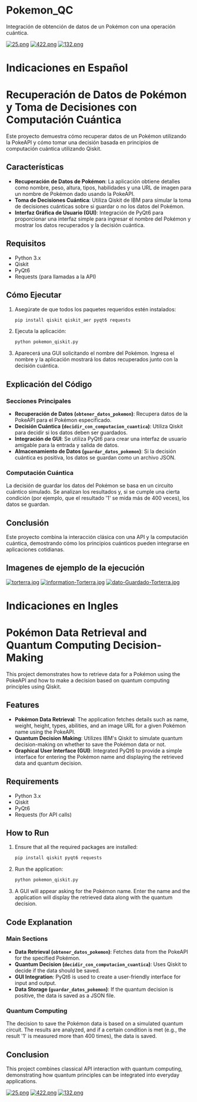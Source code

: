 # Pokemon_QC
Integración de obtención de datos de un Pokémon con una operación cuántica.

[![25.png](https://i.postimg.cc/mhfWdXdh/25.png)](https://postimg.cc/RJRYhRxz)
[![422.png](https://i.postimg.cc/vHhc15Df/422.png)](https://postimg.cc/tY1XwZ34)
[![132.png](https://i.postimg.cc/KYnfL9TJ/132.png)](https://postimg.cc/kVgWPvfb)

# Indicaciones en Español
# Recuperación de Datos de Pokémon y Toma de Decisiones con Computación Cuántica

Este proyecto demuestra cómo recuperar datos de un Pokémon utilizando la PokeAPI y cómo tomar una decisión basada en principios de computación cuántica utilizando Qiskit.

## Características

- **Recuperación de Datos de Pokémon**: La aplicación obtiene detalles como nombre, peso, altura, tipos, habilidades y una URL de imagen para un nombre de Pokémon dado usando la PokeAPI.
- **Toma de Decisiones Cuántica**: Utiliza Qiskit de IBM para simular la toma de decisiones cuánticas sobre si guardar o no los datos del Pokémon.
- **Interfaz Gráfica de Usuario (GUI)**: Integración de PyQt6 para proporcionar una interfaz simple para ingresar el nombre del Pokémon y mostrar los datos recuperados y la decisión cuántica.

## Requisitos

- Python 3.x
- Qiskit
- PyQt6
- Requests (para llamadas a la API)

## Cómo Ejecutar

1. Asegúrate de que todos los paquetes requeridos estén instalados:

    ```bash
    pip install qiskit qiskit_aer pyqt6 requests
    ```

2. Ejecuta la aplicación:

    ```bash
    python pokemon_qiskit.py
    ```

3. Aparecerá una GUI solicitando el nombre del Pokémon. Ingresa el nombre y la aplicación mostrará los datos recuperados junto con la decisión cuántica.

## Explicación del Código

### Secciones Principales

- **Recuperación de Datos (`obtener_datos_pokemon`)**: Recupera datos de la PokeAPI para el Pokémon especificado.
- **Decisión Cuántica (`decidir_con_computacion_cuantica`)**: Utiliza Qiskit para decidir si los datos deben ser guardados.
- **Integración de GUI**: Se utiliza PyQt6 para crear una interfaz de usuario amigable para la entrada y salida de datos.
- **Almacenamiento de Datos (`guardar_datos_pokemon`)**: Si la decisión cuántica es positiva, los datos se guardan como un archivo JSON.

### Computación Cuántica

La decisión de guardar los datos del Pokémon se basa en un circuito cuántico simulado. Se analizan los resultados y, si se cumple una cierta condición (por ejemplo, que el resultado '1' se mida más de 400 veces), los datos se guardan.

## Conclusión

Este proyecto combina la interacción clásica con una API y la computación cuántica, demostrando cómo los principios cuánticos pueden integrarse en aplicaciones cotidianas.

## Imagenes de ejemplo de la ejecución

[![torterra.jpg](https://i.postimg.cc/NF8gCY72/torterra.jpg)](https://postimg.cc/XBJSXRPn)
[![information-Torterra.jpg](https://i.postimg.cc/yYXmcZ9s/information-Torterra.jpg)](https://postimg.cc/2VyLf32K)
[![dato-Guardado-Torterra.jpg](https://i.postimg.cc/LXK5xyK7/dato-Guardado-Torterra.jpg)](https://postimg.cc/sBm3X429)



# Indicaciones en Ingles
# Pokémon Data Retrieval and Quantum Computing Decision-Making

This project demonstrates how to retrieve data for a Pokémon using the PokeAPI and how to make a decision based on quantum computing principles using Qiskit.

## Features

- **Pokémon Data Retrieval**: The application fetches details such as name, weight, height, types, abilities, and an image URL for a given Pokémon name using the PokeAPI.
- **Quantum Decision Making**: Utilizes IBM's Qiskit to simulate quantum decision-making on whether to save the Pokémon data or not.
- **Graphical User Interface (GUI)**: Integrated PyQt6 to provide a simple interface for entering the Pokémon name and displaying the retrieved data and quantum decision.

## Requirements

- Python 3.x
- Qiskit
- PyQt6
- Requests (for API calls)

## How to Run

1. Ensure that all the required packages are installed:

    ```bash
    pip install qiskit pyqt6 requests
    ```

2. Run the application:

    ```bash
    python pokemon_qiskit.py
    ```

3. A GUI will appear asking for the Pokémon name. Enter the name and the application will display the retrieved data along with the quantum decision.

## Code Explanation

### Main Sections

- **Data Retrieval (`obtener_datos_pokemon`)**: Fetches data from the PokeAPI for the specified Pokémon.
- **Quantum Decision (`decidir_con_computacion_cuantica`)**: Uses Qiskit to decide if the data should be saved.
- **GUI Integration**: PyQt6 is used to create a user-friendly interface for input and output.
- **Data Storage (`guardar_datos_pokemon`)**: If the quantum decision is positive, the data is saved as a JSON file.

### Quantum Computing

The decision to save the Pokémon data is based on a simulated quantum circuit. The results are analyzed, and if a certain condition is met (e.g., the result '1' is measured more than 400 times), the data is saved.

## Conclusion

This project combines classical API interaction with quantum computing, demonstrating how quantum principles can be integrated into everyday applications.

[![25.png](https://i.postimg.cc/mhfWdXdh/25.png)](https://postimg.cc/RJRYhRxz)
[![422.png](https://i.postimg.cc/vHhc15Df/422.png)](https://postimg.cc/tY1XwZ34)
[![132.png](https://i.postimg.cc/KYnfL9TJ/132.png)](https://postimg.cc/kVgWPvfb)
